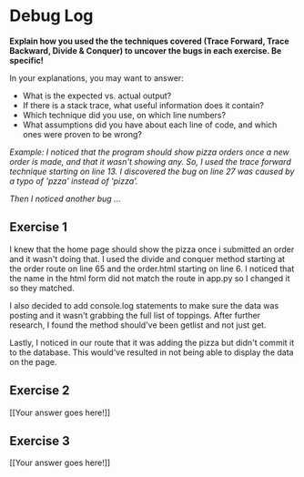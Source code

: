 # Debug Log

**Explain how you used the the techniques covered (Trace Forward, Trace Backward, Divide & Conquer) to uncover the bugs in each exercise. Be specific!**

In your explanations, you may want to answer:

- What is the expected vs. actual output?
- If there is a stack trace, what useful information does it contain?
- Which technique did you use, on which line numbers?
- What assumptions did you have about each line of code, and which ones were proven to be wrong?

_Example: I noticed that the program should show pizza orders once a new order is made, and that it wasn't showing any. So, I used the trace forward technique starting on line 13. I discovered the bug on line 27 was caused by a typo of 'pzza' instead of 'pizza'._

_Then I noticed another bug ..._

## Exercise 1

I knew that the home page should show the pizza once i submitted an order and it wasn't doing that. I used the divide and conquer method starting at the order route on line 65 and the order.html starting on line 6. I noticed that the name in the html form did not match the route in app.py so I changed it so they matched.

I also decided to add console.log statements to make sure the data was posting and it wasn't grabbing the full list of toppings. After further research, I found the method should've been getlist and not just get. 

Lastly, I noticed in our route that it was adding the pizza but didn't commit it to the database. This would've resulted in not being able to display the data on the page.

## Exercise 2

[[Your answer goes here!]]

## Exercise 3

[[Your answer goes here!]]
